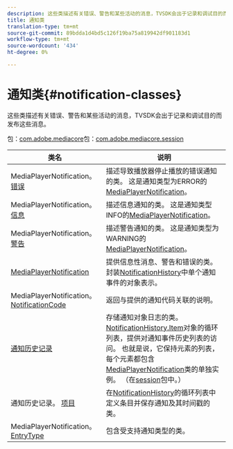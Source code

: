 ```yaml
---
description: 这些类描述有关错误、警告和某些活动的消息，TVSDK会出于记录和调试目的而发布这些消息。
title: 通知类
translation-type: tm+mt
source-git-commit: 89bdda1d4bd5c126f19ba75a819942df901183d1
workflow-type: tm+mt
source-wordcount: '434'
ht-degree: 0%

---
```



# 通知类{#notification-classes}

这些类描述有关错误、警告和某些活动的消息，TVSDK会出于记录和调试目的而发布这些消息。

包：[com.adobe.mediacore](https://help.adobe.com/en_US/primetime/api/psdk/javadoc_1.4/com/adobe/mediacore/package-summary.html)包：[com.adobe.mediacore.session](https://help.adobe.com/en_US/primetime/api/psdk/javadoc_1.4/com/adobe/mediacore/session/package-summary.html)

| 类名 | 说明 |
|---|---|
| MediaPlayerNotification。 [错误](https://help.adobe.com/en_US/primetime/api/psdk/javadoc_1.4/com/adobe/mediacore/MediaPlayerNotification.Error.html) | 描述导致播放器停止播放的错误通知的类。 这是通知类型为ERROR的[MediaPlayerNotification](https://help.adobe.com/en_US/primetime/api/psdk/javadoc_1.4/com/adobe/mediacore/MediaPlayerNotification.html)。 |
| MediaPlayerNotification。 [信息](https://help.adobe.com/en_US/primetime/api/psdk/javadoc_1.4/com/adobe/mediacore/MediaPlayerNotification.Info.html) | 描述信息通知的类。 这是通知类型INFO的[MediaPlayerNotification](https://help.adobe.com/en_US/primetime/api/psdk/javadoc_1.4/com/adobe/mediacore/MediaPlayerNotification.html)。 |
| MediaPlayerNotification。 [警告](https://help.adobe.com/en_US/primetime/api/psdk/javadoc_1.4/com/adobe/mediacore/MediaPlayerNotification.Warning.html) | 描述警告通知的类。 这是通知类型为WARNING的[MediaPlayerNotification](https://help.adobe.com/en_US/primetime/api/psdk/javadoc_1.4/com/adobe/mediacore/MediaPlayerNotification.html)。 |
| [MediaPlayerNotification](https://help.adobe.com/en_US/primetime/api/psdk/javadoc_1.4/com/adobe/mediacore/MediaPlayerNotification.html) | 提供信息性消息、警告和错误的类。 封装[NotificationHistory](https://help.adobe.com/en_US/primetime/api/psdk/javadoc_1.4/com/adobe/mediacore/session/NotificationHistory.html)中单个通知事件的对象表示。 |
| MediaPlayerNotification。 [NotificationCode](https://help.adobe.com/en_US/primetime/api/psdk/javadoc_1.4/com/adobe/mediacore/MediaPlayerNotification.NotificationCode.html) | 返回与提供的通知代码关联的说明。 |
| [通知历史记录](https://help.adobe.com/en_US/primetime/api/psdk/javadoc_1.4/com/adobe/mediacore/session/NotificationHistory.html) | 存储通知对象日志的类。 [NotificationHistory.Item](https://help.adobe.com/en_US/primetime/api/psdk/javadoc_1.4/com/adobe/mediacore/session/NotificationHistory.Item.html)对象的循环列表，提供对通知事件历史列表的访问。 也就是说，它保持元素的列表，每个元素都包含[MediaPlayerNotification](https://help.adobe.com/en_US/primetime/api/psdk/javadoc_1.4/com/adobe/mediacore/MediaPlayerNotification.html)类的单独实例。 （在[session](https://help.adobe.com/en_US/primetime/api/psdk/javadoc_1.4/com/adobe/mediacore/session/package-summary.html)包中。） |
| 通知历史记录。 [项目](https://help.adobe.com/en_US/primetime/api/psdk/javadoc_1.4/com/adobe/mediacore/session/NotificationHistory.Item.html) | 在[NotificationHistory](https://help.adobe.com/en_US/primetime/api/psdk/javadoc_1.4/com/adobe/mediacore/session/NotificationHistory.html)的循环列表中定义条目并保存通知及其时间戳的类。 |
| MediaPlayerNotification。 [EntryType](https://help.adobe.com/en_US/primetime/api/psdk/javadoc_1.4/com/adobe/mediacore/MediaPlayerNotification.EntryType.html) | 包含受支持通知类型的类。 |